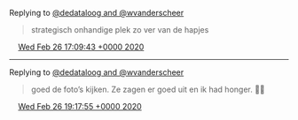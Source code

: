 Replying to [@dedataloog and @wvanderscheer](https://twitter.com/dedataloog/status/1232707133080317956)

> strategisch onhandige plek zo ver van de hapjes

<img src="../../media/tweet.ico" width="12" /> [Wed Feb 26 17:09:43 +0000 2020](https://twitter.com/DromerDenker/status/1232714372033794056)

----

Replying to [@dedataloog and @wvanderscheer](https://twitter.com/dedataloog/status/1232742656373133314)

> goed de foto’s kijken\. Ze zagen er goed uit en ik had honger\. 🙋‍♂️

<img src="../../media/tweet.ico" width="12" /> [Wed Feb 26 19:17:55 +0000 2020](https://twitter.com/DromerDenker/status/1232746634330677250)